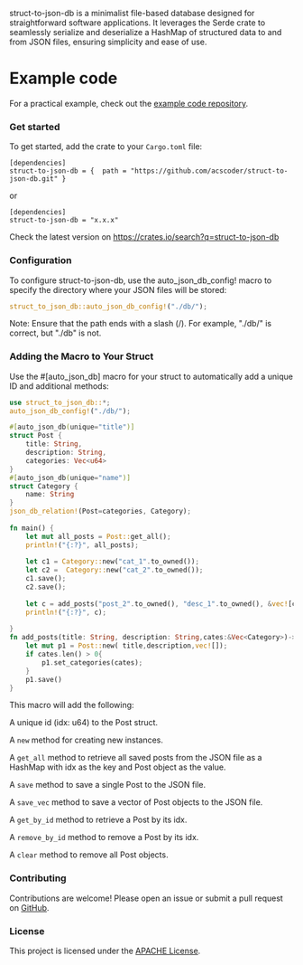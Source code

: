 struct-to-json-db is a minimalist file-based database designed for straightforward software applications. It leverages the Serde crate to seamlessly serialize and deserialize a HashMap of structured data to and from JSON files, ensuring simplicity and ease of use.

# Example code 
For a practical example, check out the [example code repository](https://github.com/acscoder/struct-to-json-db-test).

### Get started 
To get started, add the crate to your `Cargo.toml` file:
```
[dependencies]
struct-to-json-db = {  path = "https://github.com/acscoder/struct-to-json-db.git" } 
```
or 
```
[dependencies]
struct-to-json-db = "x.x.x" 
```
Check the latest version on https://crates.io/search?q=struct-to-json-db

### Configuration
To configure struct-to-json-db, use the auto_json_db_config! macro to specify the directory where your JSON files will be stored:
```rust
struct_to_json_db::auto_json_db_config!("./db/");
```
Note: Ensure that the path ends with a slash (/). For example, "./db/" is correct, but "./db" is not.
 
### Adding the Macro to Your Struct
Use the #[auto_json_db] macro for your struct to automatically add a unique ID and additional methods:
```rust
use struct_to_json_db::*;
auto_json_db_config!("./db/");

#[auto_json_db(unique="title")]
struct Post {
    title: String,
    description: String,
    categories: Vec<u64>
}
#[auto_json_db(unique="name")]
struct Category {
    name: String
}
json_db_relation!(Post=categories, Category);
 
fn main() {
    let mut all_posts = Post::get_all(); 
    println!("{:?}", all_posts);
      
    let c1 = Category::new("cat_1".to_owned());
    let c2 =  Category::new("cat_2".to_owned());
    c1.save();
    c2.save();
   
    let c = add_posts("post_2".to_owned(), "desc_1".to_owned(), &vec![c1,c2]);
    println!("{:?}", c);
    
}
fn add_posts(title: String, description: String,cates:&Vec<Category>)->Option<u64> {
    let mut p1 = Post::new( title,description,vec![]);
    if cates.len() > 0{
        p1.set_categories(cates);
    }
    p1.save()
}
```
This macro will add the following:

A unique id (idx: u64) to the Post struct.

A `new` method for creating new instances.

A `get_all` method to retrieve all saved posts from the JSON file as a HashMap with idx as the key and Post object as the value.

A `save` method to save a single Post to the JSON file.

A `save_vec` method to save a vector of Post objects to the JSON file.

A `get_by_id` method to retrieve a Post by its idx.

A `remove_by_id` method to remove a Post by its idx.

A `clear` method to remove all Post objects.

### Contributing
Contributions are welcome! Please open an issue or submit a pull request on [GitHub](https://github.com/acscoder/struct-to-json-db).

### License
This project is licensed under the [APACHE License](https://github.com/acscoder/struct-to-json-db/LICENSE-2.0.txt).